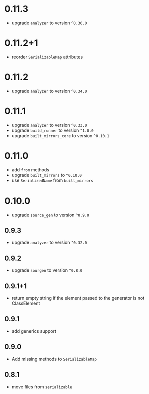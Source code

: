 # 0.11.3

- upgrade `analyzer` to version `^0.36.0`

# 0.11.2+1

- reorder `SerializableMap` attributes

# 0.11.2

- upgrade `analyzer` to version `^0.34.0`

# 0.11.1

- upgrade `analyzer` to version `^0.33.0`
- upgrade `build_runner` to version `^1.0.0`
- upgrade `built_mirrors_core` to version `^0.10.1`

# 0.11.0

- add `from` methods
- upgrade `built_mirrors` to `^0.10.0`
- use `SerializedName` from `built_mirrors`

# 0.10.0

- upgrade `source_gen` to version `^0.9.0`

## 0.9.3

- upgrade `analyzer` to version `^0.32.0`

## 0.9.2

- upgrade `sourgen` to version `^0.8.0`

## 0.9.1+1

- return empty string if the element passed to the generator is not ClassElement

## 0.9.1

- add generics support

## 0.9.0

- Add missing methods to `SerializableMap`

## 0.8.1

- move files from `serializable`
